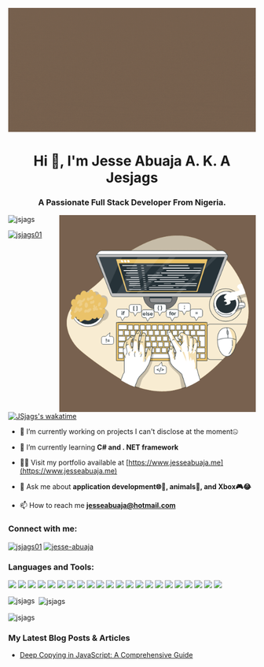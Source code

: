 [![MasterHead](./assets/GitHub-Banner.gif)](https://www.jesseabuaja.tech)

<h1 align="center">Hi 👋, I'm Jesse Abuaja A. K. A Jesjags</h1>
<h3 align="center">A Passionate Full Stack Developer From Nigeria.</h3>
<img align="right" alt="Coding" width="400" src="./assets/Code-typing.gif" >

<p align="left"> <img src="https://komarev.com/ghpvc/?username=jsjags&label=Profile%20views&color=0e75b6&style=flat" alt="jsjags" /> </p>

<p align="left"> <a href="https://twitter.com/jsjags01" target="blank"><img src="https://img.shields.io/twitter/follow/jsjags01?logo=twitter&style=for-the-badge" alt="jsjags01" /></a> </p>

[![JSjags's wakatime](https://wakatime.com/badge/user/c3d9e59b-6ad6-4d3c-a209-40941c0b17b8.svg)](https://wakatime.com/@c3d9e59b-6ad6-4d3c-a209-40941c0b17b8)

- 🔭 I’m currently working on projects I can't disclose at the moment🤐

- 🌱 I’m currently learning **C# and . NET framework**

- 👨‍💻 Visit my portfolio available at [https://www.jesseabuaja.me](https://www.jesseabuaja.me)

- 💬 Ask me about **application development🌐📱, animals🫏, and Xbox🎮😂**

- 📫 How to reach me **jesseabuaja@hotmail.com**

<h3 align="left">Connect with me:</h3>
<p align="left">
<a href="https://twitter.com/jsjags01" target="blank"><img align="center" src="https://raw.githubusercontent.com/rahuldkjain/github-profile-readme-generator/master/src/images/icons/Social/twitter.svg" alt="jsjags01" height="30" width="40" /></a>
<a href="https://linkedin.com/in/jesse-abuaja" target="blank"><img align="center" src="https://raw.githubusercontent.com/rahuldkjain/github-profile-readme-generator/master/src/images/icons/Social/linked-in-alt.svg" alt="jesse-abuaja" height="30" width="40" /></a>
</p>

<h3 align="left">Languages and Tools:</h3>
<p align="left"> 
<img src="https://img.shields.io/badge/HTML5-darkorange?style=flat-square&logo=html5&logoColor=%23ffffff"/>
<img src="https://img.shields.io/badge/CSS3-dodgerblue?style=flat-square&logo=css3"/>
<img src="https://img.shields.io/badge/JavaScript-yellow?style=flat-square&logo=javascript&logoColor=%23000000&color=%23ffff00"/>
<img src="https://img.shields.io/badge/TypeScript-dodgerblue?style=flat-square&logo=typescript&logoColor=%23ffffff"/>
<img src="https://img.shields.io/badge/React-blue?style=flat-square&logo=react"/>
<img src="https://img.shields.io/badge/Redux-purple?style=flat-square&logo=redux"/>
<img src="https://img.shields.io/badge/NodeJS-green?style=flat-square&logo=nodedotjs&logoColor=%23ffffff"/>
<img src="https://img.shields.io/badge/Express-black?style=flat-square&logo=express&logoColor=%23ffffff"/>
<img src="https://img.shields.io/badge/MongoDB-darkgreen?style=flat-square&logo=mongodb&logoColor=%23ffffff"/>
<img src="https://img.shields.io/badge/Redis-red?style=flat-square&logo=redis&logoColor=%23ffffff"/>
<img src="https://img.shields.io/badge/Postman-orange?style=flat-square&logo=postman&logoColor=%23ffffff"/>
<img src="https://img.shields.io/badge/NextJS-black?style=flat-square&logo=nextdotjs&logoColor=%23ffffff"/>
<img src="https://img.shields.io/badge/Heroku-darkviolet?style=flat-square&logo=heroku&logoColor=%23ffffff"/>
<img src="https://img.shields.io/badge/Firebase-orange?style=flat-square&logo=firebase&logoColor=%23ffffff"/>
<img src="https://img.shields.io/badge/Render-teal?style=flat-square&logo=render&logoColor=%23ffffff"/>
<img src="https://img.shields.io/badge/Dart-deepskyblue?style=flat-square&logo=dart&logoColor=%23ffffff"/>
<img src="https://img.shields.io/badge/Flutter-dodgerblue?style=flat-square&logo=flutter&logoColor=%23ffffff"/>
<img src="https://img.shields.io/badge/Sass-pink?style=flat-square&logo=sass&logoColor=%23000000"/>
<img src="https://img.shields.io/badge/Bootstrap-fuchsia?style=flat-square&logo=bootstrap&logoColor=%23ffffff"/>
<img src="https://img.shields.io/badge/Tailwind-cyan?style=flat-square&logo=tailwindcss&logoColor=%23000000"/>
<img src="https://img.shields.io/badge/Git-red?style=flat-square&logo=git&logoColor=%23ffffff"/>
<img src="https://img.shields.io/badge/Figma-white?style=flat-square&logo=figma"/>

<!--
<a href="https://getbootstrap.com" target="_blank" rel="noreferrer"> <img src="https://raw.githubusercontent.com/devicons/devicon/master/icons/bootstrap/bootstrap-plain-wordmark.svg" alt="bootstrap" width="40" height="40"/> </a>
<a href="https://www.cprogramming.com/" target="_blank" rel="noreferrer"> <img src="https://raw.githubusercontent.com/devicons/devicon/master/icons/c/c-original.svg" alt="c" width="40" height="40"/> </a> <a href="https://www.w3schools.com/css/" target="_blank" rel="noreferrer"> <img src="https://raw.githubusercontent.com/devicons/devicon/master/icons/css3/css3-original-wordmark.svg" alt="css3" width="40" height="40"/> </a> <a href="https://expressjs.com" target="_blank" rel="noreferrer"> <img src="https://raw.githubusercontent.com/devicons/devicon/master/icons/express/express-original-wordmark.svg" alt="express" width="40" height="40"/> </a> <a href="https://www.figma.com/" target="_blank" rel="noreferrer"> <img src="https://www.vectorlogo.zone/logos/figma/figma-icon.svg" alt="figma" width="40" height="40"/> </a> <a href="https://firebase.google.com/" target="_blank" rel="noreferrer"> <img src="https://www.vectorlogo.zone/logos/firebase/firebase-icon.svg" alt="firebase" width="40" height="40"/> </a> <a href="https://git-scm.com/" target="_blank" rel="noreferrer"> <img src="https://www.vectorlogo.zone/logos/git-scm/git-scm-icon.svg" alt="git" width="40" height="40"/> </a> <a href="https://heroku.com" target="_blank" rel="noreferrer"> <img src="https://www.vectorlogo.zone/logos/heroku/heroku-icon.svg" alt="heroku" width="40" height="40"/> </a> <a href="https://www.w3.org/html/" target="_blank" rel="noreferrer"> <img src="https://raw.githubusercontent.com/devicons/devicon/master/icons/html5/html5-original-wordmark.svg" alt="html5" width="40" height="40"/> </a> <a href="https://developer.mozilla.org/en-US/docs/Web/JavaScript" target="_blank" rel="noreferrer"> <img src="https://raw.githubusercontent.com/devicons/devicon/master/icons/javascript/javascript-original.svg" alt="javascript" width="40" height="40"/> </a> <a href="https://www.mongodb.com/" target="_blank" rel="noreferrer"> <img src="https://raw.githubusercontent.com/devicons/devicon/master/icons/mongodb/mongodb-original-wordmark.svg" alt="mongodb" width="40" height="40"/> </a> <a href="https://nextjs.org/" target="_blank" rel="noreferrer"> <img src="https://cdn.worldvectorlogo.com/logos/nextjs-2.svg" alt="nextjs" width="40" height="40"/> </a> <a href="https://nodejs.org" target="_blank" rel="noreferrer"> <img src="https://raw.githubusercontent.com/devicons/devicon/master/icons/nodejs/nodejs-original-wordmark.svg" alt="nodejs" width="40" height="40"/> </a> <a href="https://postman.com" target="_blank" rel="noreferrer"> <img src="https://www.vectorlogo.zone/logos/getpostman/getpostman-icon.svg" alt="postman" width="40" height="40"/> </a> <a href="https://reactjs.org/" target="_blank" rel="noreferrer"> <img src="https://raw.githubusercontent.com/devicons/devicon/master/icons/react/react-original-wordmark.svg" alt="react" width="40" height="40"/> </a> <a href="https://reactnative.dev/" target="_blank" rel="noreferrer"> <img src="https://reactnative.dev/img/header_logo.svg" alt="reactnative" width="40" height="40"/> </a> <a href="https://redis.io" target="_blank" rel="noreferrer"> <img src="https://raw.githubusercontent.com/devicons/devicon/master/icons/redis/redis-original-wordmark.svg" alt="redis" width="40" height="40"/> </a> <a href="https://redux.js.org" target="_blank" rel="noreferrer"> <img src="https://raw.githubusercontent.com/devicons/devicon/master/icons/redux/redux-original.svg" alt="redux" width="40" height="40"/> </a> <a href="https://sass-lang.com" target="_blank" rel="noreferrer"> <img src="https://raw.githubusercontent.com/devicons/devicon/master/icons/sass/sass-original.svg" alt="sass" width="40" height="40"/> </a> <a href="https://tailwindcss.com/" target="_blank" rel="noreferrer"> <img src="https://www.vectorlogo.zone/logos/tailwindcss/tailwindcss-icon.svg" alt="tailwind" width="40" height="40"/> </a> <a href="https://www.typescriptlang.org/" target="_blank" rel="noreferrer"> <img src="https://raw.githubusercontent.com/devicons/devicon/master/icons/typescript/typescript-original.svg" alt="typescript" width="40" height="40"/> </a> <a href="https://webpack.js.org" target="_blank" rel="noreferrer"> <img src="https://raw.githubusercontent.com/devicons/devicon/d00d0969292a6569d45b06d3f350f463a0107b0d/icons/webpack/webpack-original-wordmark.svg" alt="webpack" width="40" height="40"/> </a>  -->
</p>

<p><img align="left" src="https://github-readme-stats.vercel.app/api/top-langs?username=jsjags&show_icons=true&langs_count=8&theme=transparent&locale=en&hide_progress=true" alt="jsjags" /></p>

<!-- https://github-readme-stats.vercel.app/api/wakatime?username=willianrod -->

<p>&nbsp; <img align="center" src="https://github-readme-stats.vercel.app/api?username=jsjags&show_icons=true&theme=transparent&locale=en" alt="jsjags" /></p>

<p><img align="center" src="https://github-readme-streak-stats.herokuapp.com/?user=jsjags&theme=transparent" alt="jsjags" /></p>

### My Latest Blog Posts & Articles

<!-- BLOG-POST-LIST: START -->

- [Deep Copying in JavaScript: A Comprehensive Guide](https://medium.com/@JSjags01/diving-into-the-depths-of-deep-copying-in-javascript-a-comprehensive-guide-897475b370af?source=rss-d1ea77d74925------2)
<!-- BLOG-POST-LIST: END -->

<!-- [![JSjags's wakatime stats](https://github-readme-stats.vercel.app/api/wakatime?username=jsjags)](https://github.com/anuraghazra/github-readme-stats) -->
